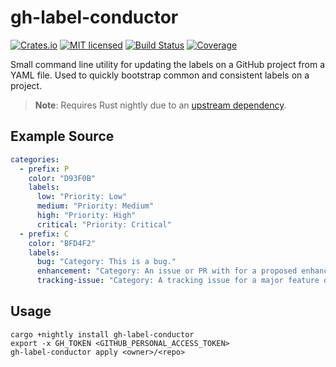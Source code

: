 # gh-label-conductor

[![Crates.io][crates-badge]][crates-url]
[![MIT licensed][mit-badge]][mit-url]
[![Build Status][actions-badge]][actions-url]
[![Coverage][codecov-badge]][codecov-url]

[crates-badge]: https://img.shields.io/crates/v/gh-label-conductor.svg
[crates-url]: https://crates.io/crates/gh-label-conductor
[mit-badge]: https://img.shields.io/badge/license-MIT-blue.svg
[mit-url]: LICENSE
[actions-badge]: https://github.com/fourbytes/gh-label-conductor/actions/workflows/tests.yml/badge.svg
[actions-url]: https://github.com/fourbytes/gh-label-conductor/actions/workflows/tests.yml
[codecov-badge]: https://codecov.io/gh/fourbytes/gh-label-conductor/branch/main/graph/badge.svg
[codecov-url]: https://codecov.io/gh/fourbytes/gh-label-conductor

Small command line utility for updating the labels on a GitHub project from a YAML file. Used to quickly bootstrap common and consistent labels on a project.

> **Note**: Requires Rust nightly due to an [upstream dependency](https://github.com/oxidecomputer/third-party-api-clients/tree/main/github).

## Example Source
```yaml
categories:
  - prefix: P
    color: "D93F0B"
    labels:
      low: "Priority: Low"
      medium: "Priority: Medium"
      high: "Priority: High"
      critical: "Priority: Critical"
  - prefix: C
    color: "BFD4F2"
    labels:
      bug: "Category: This is a bug."
      enhancement: "Category: An issue or PR with for a proposed enhancement."
      tracking-issue: "Category: A tracking issue for a major feature or change."
```

## Usage
```fish
cargo +nightly install gh-label-conductor
export -x GH_TOKEN <GITHUB_PERSONAL_ACCESS_TOKEN>
gh-label-conductor apply <owner>/<repo>
```


